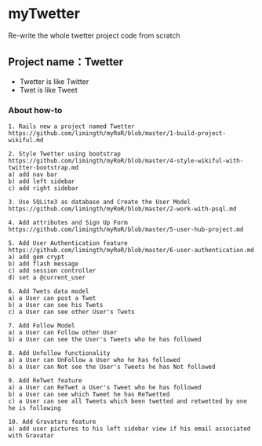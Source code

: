 myTwetter
=========

Re-write the whole twetter project code from scratch

## Project name：Twetter 

* Twetter is like Twitter
* Twet is like Tweet

### About how-to

	1. Rails new a project named Twetter
	https://github.com/limingth/myRoR/blob/master/1-build-project-wikiful.md

	2. Style Twetter using bootstrap
	https://github.com/limingth/myRoR/blob/master/4-style-wikiful-with-twitter-bootstrap.md
	a) add nav bar
	b) add left sidebar
	c) add right sidebar

	3. Use SQLite3 as database and Create the User Model
	https://github.com/limingth/myRoR/blob/master/2-work-with-psql.md

	4. Add attributes and Sign Up Form
	https://github.com/limingth/myRoR/blob/master/5-user-hub-project.md

	5. Add User Authentication feature
	https://github.com/limingth/myRoR/blob/master/6-user-authentication.md
	a) add gem crypt
	b) add flash message
	c) add session controller
	d) set a @current_user

	6. Add Twets data model
	a) a User can post a Twet
	b) a User can see his Twets
	c) a User can see other User's Twets

	7. Add Follow Model
	a) a User can Follow other User
	b) a User can see the User's Tweets who he has followed

	8. Add Unfollow functionality
	a) a User can UnFollow a User who he has followed
	b) a User can Not see the User's Tweets he has Not followed

	9. Add ReTwet feature
	a) a User can ReTwet a User's Tweet who he has followed
	b) a User can see which Tweet he has ReTwetted
	c) a User can see all Tweets which been twetted and retwetted by one he is following

	10. Add Gravatars feature
	a) add user pictures to his left sidebar view if his email associated with Gravatar
